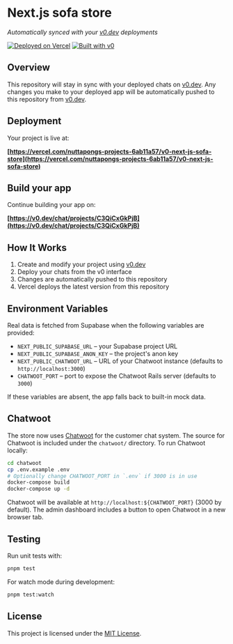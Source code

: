 # Next.js sofa store

*Automatically synced with your [v0.dev](https://v0.dev) deployments*

[![Deployed on Vercel](https://img.shields.io/badge/Deployed%20on-Vercel-black?style=for-the-badge&logo=vercel)](https://vercel.com/nuttapongs-projects-6ab11a57/v0-next-js-sofa-store)
[![Built with v0](https://img.shields.io/badge/Built%20with-v0.dev-black?style=for-the-badge)](https://v0.dev/chat/projects/C3QiCxGkPjB)

## Overview

This repository will stay in sync with your deployed chats on [v0.dev](https://v0.dev).
Any changes you make to your deployed app will be automatically pushed to this repository from [v0.dev](https://v0.dev).

## Deployment

Your project is live at:

**[https://vercel.com/nuttapongs-projects-6ab11a57/v0-next-js-sofa-store](https://vercel.com/nuttapongs-projects-6ab11a57/v0-next-js-sofa-store)**

## Build your app

Continue building your app on:

**[https://v0.dev/chat/projects/C3QiCxGkPjB](https://v0.dev/chat/projects/C3QiCxGkPjB)**

## How It Works

1. Create and modify your project using [v0.dev](https://v0.dev)
2. Deploy your chats from the v0 interface
3. Changes are automatically pushed to this repository
4. Vercel deploys the latest version from this repository

## Environment Variables

Real data is fetched from Supabase when the following variables are provided:

- `NEXT_PUBLIC_SUPABASE_URL` – your Supabase project URL
- `NEXT_PUBLIC_SUPABASE_ANON_KEY` – the project's anon key
- `NEXT_PUBLIC_CHATWOOT_URL` – URL of your Chatwoot instance (defaults to `http://localhost:3000`)
- `CHATWOOT_PORT` – port to expose the Chatwoot Rails server (defaults to `3000`)

If these variables are absent, the app falls back to built-in mock data.

## Chatwoot

The store now uses [Chatwoot](https://www.chatwoot.com/) for the customer chat
system. The source for Chatwoot is included under the `chatwoot/` directory.
To run Chatwoot locally:

```bash
cd chatwoot
cp .env.example .env
# Optionally change CHATWOOT_PORT in `.env` if 3000 is in use
docker-compose build
docker-compose up -d
```

Chatwoot will be available at `http://localhost:${CHATWOOT_PORT}` (3000 by default). The admin dashboard
includes a button to open Chatwoot in a new browser tab.

## Testing

Run unit tests with:

```bash
pnpm test
```

For watch mode during development:

```bash
pnpm test:watch
```

## License

This project is licensed under the [MIT License](LICENSE).
